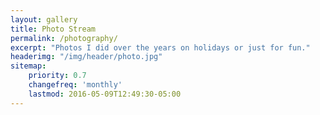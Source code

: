 ```yaml
---
layout: gallery
title: Photo Stream
permalink: /photography/
excerpt: "Photos I did over the years on holidays or just for fun."
headerimg: "/img/header/photo.jpg"
sitemap:
    priority: 0.7
    changefreq: 'monthly'
    lastmod: 2016-05-09T12:49:30-05:00
---
```

